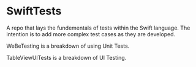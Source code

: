 # SwiftTests

A repo that lays the fundementals of tests within the Swift language. The intention is to add more complex test cases as they are developed.

WeBeTesting is a breakdown of using Unit Tests.

TableViewUITests is a breakdown of UI Testing.

